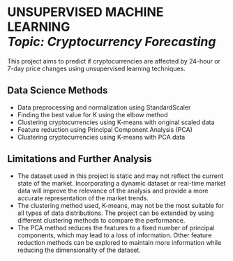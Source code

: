 <h1 align="left">UNSUPERVISED MACHINE LEARNING<br><i>Topic: Cryptocurrency Forecasting</i> </h1> 

<p>This project aims to predict if cryptocurrencies are affected by 24-hour or 7-day price changes using unsupervised learning techniques.</p>

## Data Science Methods
- Data preprocessing and normalization using StandardScaler
- Finding the best value for K using the elbow method
- Clustering cryptocurrencies using K-means with original scaled data
- Feature reduction using Principal Component Analysis (PCA)
- Clustering cryptocurrencies using K-means with PCA data

## Limitations and Further Analysis
- The dataset used in this project is static and may not reflect the current state of the market. Incorporating a dynamic dataset or real-time market data will improve the relevance of the analysis and provide a more accurate representation of the market trends.
- The clustering method used, K-means, may not be the most suitable for all types of data distributions. The project can be extended by using different clustering methods to compare the performance.
- The PCA method reduces the features to a fixed number of principal components, which may lead to a loss of information. Other feature reduction methods can be explored to maintain more information while reducing the dimensionality of the dataset.
